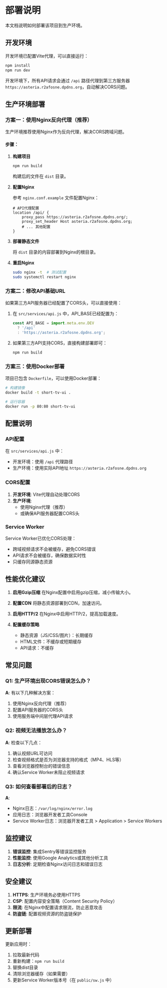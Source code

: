 # 部署说明

本文档说明如何部署该项目到生产环境。

## 开发环境

开发环境已配置Vite代理，可以直接运行：

```bash
npm install
npm run dev
```

开发环境下，所有API请求会通过 `/api` 路径代理到第三方服务器 `https://asteria.r2afosne.dpdns.org`，自动解决CORS问题。

## 生产环境部署

### 方案一：使用Nginx反向代理（推荐）

生产环境推荐使用Nginx作为反向代理，解决CORS跨域问题。

#### 步骤：

1. **构建项目**
   ```bash
   npm run build
   ```
   构建后的文件在 `dist` 目录。

2. **配置Nginx**
   
   参考 `nginx.conf.example` 文件配置Nginx：
   
   ```nginx
   # API代理配置
   location /api/ {
       proxy_pass https://asteria.r2afosne.dpdns.org/;
       proxy_set_header Host asteria.r2afosne.dpdns.org;
       # ... 其他配置
   }
   ```

3. **部署静态文件**
   
   将 `dist` 目录的内容部署到Nginx的根目录。

4. **重启Nginx**
   ```bash
   sudo nginx -t  # 测试配置
   sudo systemctl restart nginx
   ```

### 方案二：修改API基础URL

如果第三方API服务器已经配置了CORS头，可以直接使用：

1. 在 `src/services/api.js` 中，API_BASE已经配置为：
   ```javascript
   const API_BASE = import.meta.env.DEV 
     ? '/api' 
     : 'https://asteria.r2afosne.dpdns.org';
   ```

2. 如果第三方API支持CORS，直接构建部署即可：
   ```bash
   npm run build
   ```

### 方案三：使用Docker部署

项目已包含 `Dockerfile`，可以使用Docker部署：

```bash
# 构建镜像
docker build -t short-tv-ui .

# 运行容器
docker run -p 80:80 short-tv-ui
```

## 配置说明

### API配置

在 `src/services/api.js` 中：
- 开发环境：使用 `/api` 代理路径
- 生产环境：使用实际API地址 `https://asteria.r2afosne.dpdns.org`

### CORS配置

1. **开发环境**: Vite代理自动处理CORS
2. **生产环境**: 
   - 使用Nginx代理（推荐）
   - 或确保API服务器配置CORS头

### Service Worker

Service Worker已优化CORS处理：
- 跨域视频请求不会被缓存，避免CORS错误
- API请求不会被缓存，确保数据实时性
- 只缓存同源静态资源

## 性能优化建议

1. **启用Gzip压缩**
   在Nginx配置中启用gzip压缩，减小传输大小。

2. **配置CDN**
   将静态资源部署到CDN，加速访问。

3. **启用HTTP/2**
   在Nginx中启用HTTP/2，提高加载速度。

4. **配置缓存策略**
   - 静态资源（JS/CSS/图片）：长期缓存
   - HTML文件：不缓存或短期缓存
   - API请求：不缓存

## 常见问题

### Q1: 生产环境出现CORS错误怎么办？

**A**: 有以下几种解决方案：

1. 使用Nginx反向代理（推荐）
2. 配置API服务器的CORS头
3. 使用服务端中间层代理API请求

### Q2: 视频无法播放怎么办？

**A**: 检查以下几点：

1. 确认视频URL可访问
2. 检查视频格式是否为浏览器支持的格式（MP4、HLS等）
3. 查看浏览器控制台的错误信息
4. 确认Service Worker未阻止视频请求

### Q3: 如何查看部署后的日志？

**A**: 

- Nginx日志：`/var/log/nginx/error.log`
- 应用日志：浏览器开发者工具Console
- Service Worker日志：浏览器开发者工具 > Application > Service Workers

## 监控建议

1. **错误监控**: 集成Sentry等错误监控服务
2. **性能监控**: 使用Google Analytics或其他分析工具
3. **日志分析**: 定期检查Nginx访问日志和错误日志

## 安全建议

1. **HTTPS**: 生产环境务必使用HTTPS
2. **CSP**: 配置内容安全策略（Content Security Policy）
3. **限流**: 在Nginx中配置请求限流，防止恶意攻击
4. **防盗链**: 配置视频资源的防盗链保护

## 更新部署

更新应用时：

1. 拉取最新代码
2. 重新构建：`npm run build`
3. 替换dist目录
4. 清除浏览器缓存（如果需要）
5. 更新Service Worker版本号（在 `public/sw.js` 中）

